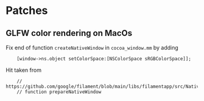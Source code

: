 # Patches

## GLFW color rendering on MacOs

Fix end of function `createNativeWindow` in `cocoa_window.mm` by adding

```
    [window->ns.object setColorSpace:[NSColorSpace sRGBColorSpace]];
```

Hit taken from 

```
    // https://github.com/google/filament/blob/main/libs/filamentapp/src/NativeWindowHelperCocoa.mm
    // function prepareNativeWindow
```
